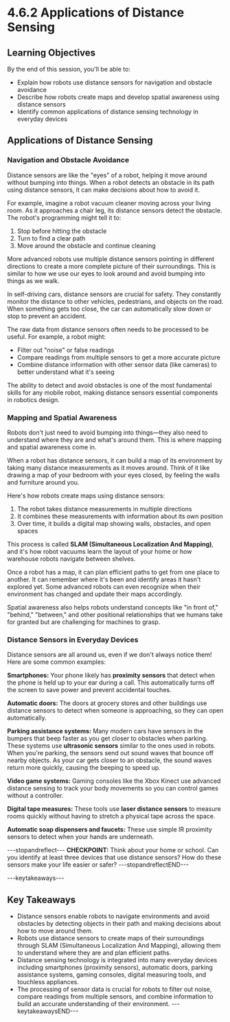 # 4.6.2 Applications of Distance Sensing

## Learning Objectives

By the end of this session, you'll be able to:

- Explain how robots use distance sensors for navigation and obstacle avoidance
- Describe how robots create maps and develop spatial awareness using distance sensors
- Identify common applications of distance sensing technology in everyday devices

## Applications of Distance Sensing

### Navigation and Obstacle Avoidance

Distance sensors are like the "eyes" of a robot, helping it move around without bumping into things. When a robot detects an obstacle in its path using distance sensors, it can make decisions about how to avoid it.

For example, imagine a robot vacuum cleaner moving across your living room. As it approaches a chair leg, its distance sensors detect the obstacle. The robot's programming might tell it to:
1. Stop before hitting the obstacle
2. Turn to find a clear path
3. Move around the obstacle and continue cleaning

More advanced robots use multiple distance sensors pointing in different directions to create a more complete picture of their surroundings. This is similar to how we use our eyes to look around and avoid bumping into things as we walk.

In self-driving cars, distance sensors are crucial for safety. They constantly monitor the distance to other vehicles, pedestrians, and objects on the road. When something gets too close, the car can automatically slow down or stop to prevent an accident.

The raw data from distance sensors often needs to be processed to be useful. For example, a robot might:

- Filter out "noise" or false readings
- Compare readings from multiple sensors to get a more accurate picture
- Combine distance information with other sensor data (like cameras) to better understand what it's seeing

The ability to detect and avoid obstacles is one of the most fundamental skills for any mobile robot, making distance sensors essential components in robotics design.

### Mapping and Spatial Awareness

Robots don't just need to avoid bumping into things—they also need to understand where they are and what's around them. This is where mapping and spatial awareness come in.

When a robot has distance sensors, it can build a map of its environment by taking many distance measurements as it moves around. Think of it like drawing a map of your bedroom with your eyes closed, by feeling the walls and furniture around you.

Here's how robots create maps using distance sensors:
1. The robot takes distance measurements in multiple directions
2. It combines these measurements with information about its own position
3. Over time, it builds a digital map showing walls, obstacles, and open spaces

This process is called **SLAM (Simultaneous Localization And Mapping)**, and it's how robot vacuums learn the layout of your home or how warehouse robots navigate between shelves.

Once a robot has a map, it can plan efficient paths to get from one place to another. It can remember where it's been and identify areas it hasn't explored yet. Some advanced robots can even recognize when their environment has changed and update their maps accordingly.

Spatial awareness also helps robots understand concepts like "in front of," "behind," "between," and other positional relationships that we humans take for granted but are challenging for machines to grasp.

### Distance Sensors in Everyday Devices

Distance sensors are all around us, even if we don't always notice them! Here are some common examples:

**Smartphones:** Your phone likely has **proximity sensors** that detect when the phone is held up to your ear during a call. This automatically turns off the screen to save power and prevent accidental touches.

**Automatic doors:** The doors at grocery stores and other buildings use distance sensors to detect when someone is approaching, so they can open automatically.

**Parking assistance systems:** Many modern cars have sensors in the bumpers that beep faster as you get closer to obstacles when parking. These systems use **ultrasonic sensors** similar to the ones used in robots. When you're parking, the sensors send out sound waves that bounce off nearby objects. As your car gets closer to an obstacle, the sound waves return more quickly, causing the beeping to speed up.

**Video game systems:** Gaming consoles like the Xbox Kinect use advanced distance sensing to track your body movements so you can control games without a controller.

**Digital tape measures:** These tools use **laser distance sensors** to measure rooms quickly without having to stretch a physical tape across the space.

**Automatic soap dispensers and faucets:** These use simple IR proximity sensors to detect when your hands are underneath.

---stopandreflect---
**CHECKPOINT:** Think about your home or school. Can you identify at least three devices that use distance sensors? How do these sensors make your life easier or safer?
---stopandreflectEND---

---keytakeaways---
## Key Takeaways

- Distance sensors enable robots to navigate environments and avoid obstacles by detecting objects in their path and making decisions about how to move around them.
- Robots use distance sensors to create maps of their surroundings through SLAM (Simultaneous Localization And Mapping), allowing them to understand where they are and plan efficient paths.
- Distance sensing technology is integrated into many everyday devices including smartphones (proximity sensors), automatic doors, parking assistance systems, gaming consoles, digital measuring tools, and touchless appliances.
- The processing of sensor data is crucial for robots to filter out noise, compare readings from multiple sensors, and combine information to build an accurate understanding of their environment.
---keytakeawaysEND---
